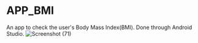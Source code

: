 # APP_BMI
An app to check the user's Body Mass Index(BMI).
Done through Android Studio.
![Screenshot (71)](https://user-images.githubusercontent.com/83054615/150747785-98836cdb-8295-4d7f-be62-d7afcfd1f314.png)
